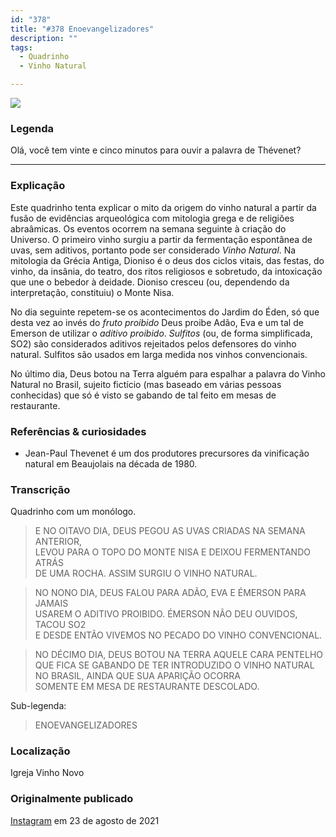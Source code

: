 ```yaml
---
id: "378"
title: "#378 Enoevangelizadores"
description: ""
tags:
  - Quadrinho
  - Vinho Natural

---
```


![](https://bebiodicionario-com.s3.amazonaws.com/media/posts/202108/240384593_176568377893731_597501606386985212_n_17915840524916338.jpg)

### Legenda

Olá, você tem vinte e cinco minutos para ouvir a palavra de Thévenet?

---

### Explicação
Este quadrinho tenta explicar o mito da origem do vinho natural a partir da fusão de evidências arqueológica com mitologia grega e de religiões abraâmicas. Os eventos ocorrem na semana seguinte à criação do Universo. O primeiro vinho surgiu a partir da fermentação espontânea de uvas, sem aditivos, portanto pode ser considerado *Vinho Natural*. Na mitologia da Grécia Antiga, Dioniso é o deus dos ciclos vitais, das festas, do vinho, da insânia, do teatro, dos ritos religiosos e sobretudo, da intoxicação que une o bebedor à deidade. Dioniso cresceu (ou, dependendo da interpretação, constituiu) o Monte Nisa.

No dia seguinte repetem-se os acontecimentos do Jardim do Éden, só que desta vez ao invés do *fruto proibido* Deus proibe Adão, Eva e um tal de Emerson de utilizar o *aditivo proibido*. *Sulfitos* (ou, de forma simplificada, SO2) são considerados aditivos rejeitados pelos defensores do vinho natural. Sulfitos são usados em larga medida nos vinhos convencionais.

No último dia, Deus botou na Terra alguém para espalhar a palavra do Vinho Natural no Brasil, sujeito fictício (mas baseado em várias pessoas conhecidas) que só é visto se gabando de tal feito em mesas de restaurante.


### Referências & curiosidades

- Jean-Paul Thevenet é um dos produtores precursores da vinificação natural em Beaujolais na década de 1980.

### Transcrição
Quadrinho com um monólogo.

> E NO OITAVO DIA, DEUS PEGOU AS UVAS CRIADAS NA SEMANA ANTERIOR,  
> LEVOU PARA O TOPO DO MONTE NISA E DEIXOU FERMENTANDO ATRÁS  
> DE UMA ROCHA. ASSIM SURGIU O VINHO NATURAL.  

> NO NONO DIA, DEUS FALOU PARA ADÃO, EVA E ÉMERSON PARA JAMAIS  
> USAREM Ο ADITIVO PROIBIDO. ÉMERSON NÃO DEU OUVIDOS, TACOU SO2  
> E DESDE ENTÃO VIVEMOS NO PECADO DO VINHO CONVENCIONAL.  

> NO DÉCIMO DIA, DEUS BOTOU NA TERRA AQUELE CARA
> PENTELHO QUE FICA SE GABANDO DE TER INTRODUZIDO O
> VINHO NATURAL NO BRASIL, AINDA QUE SUA APARIÇÃO OCORRA  
> SOMENTE EM MESA DE RESTAURANTE DESCOLADO.

Sub-legenda:
> ENOEVANGELIZADORES

### Localização

Igreja Vinho Novo

### Originalmente publicado

[Instagram](https://www.instagram.com/p/CS72guTrNO7/) em 23 de agosto de 2021
